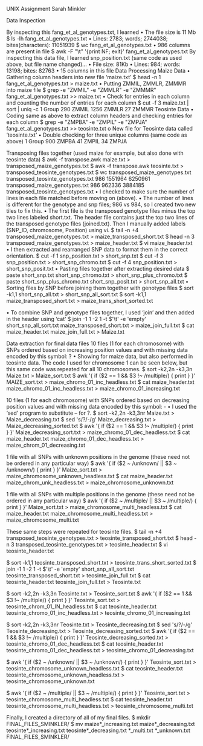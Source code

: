 UNIX Assignment 
Sarah Minkler

Data Inspection

By inspecting this fang_et_al_genotypes.txt, I learned 
•	The file size is 11 Mb
$ ls -lh fang_et_al_genotypes.txt
•	Lines: 2783; words; 2744038; bites(characters): 11051939
$ wc fang_et_al_genotypes.txt
•	986 columns are present in file
$ awk -F "\t" '{print NF; exit}' fang_et_al_genotypes.txt
By inspecting this data file, I learned snp_position.txt (same code as used above, but file name changed)…
•	File size: 81Kb
•	Lines: 984; words: 13198; bites: 82763
•	15 columns in this file
Data Processing
Maize Data
•	Gathering column headers into new file ‘maize.txt’
$ head -n 1 fang_et_al_genotypes.txt > maize.txt
•	Putting ZMMIL, ZMMLR, ZMMMR into maize file
$ grep -e "ZMMIL" -e "ZMMLR" -e "ZMMMR" fang_et_al_genotypes.txt >> maize.txt
•	Check for entries in each column and counting the number of entries for each column
$ cut -f 3 maize.txt | sort | uniq -c
      1 Group
    290 ZMMIL
   1256 ZMMLR
     27 ZMMMR
Teosinte Data
•	Coding same as above to extract column headers and checking entries for each column
$ grep  -e "ZMPBA" -e "ZMPIL" -e "ZMPJA" fang_et_al_genotypes.txt >> teosinte.txt
o	New file for Teosinte data called ‘teosinte.txt’
•	Double checking for three unique columns (same code as above)
1 Group
900 ZMPBA
41 ZMPIL
34 ZMPJA

Transposing files together (used maize for example, but also done with teosinte data)
$ awk -f transpose.awk maize.txt > transposed_maize_genotypes.txt
$ awk -f transpose.awk teosinte.txt > transposed_teosinte_genotypes.txt
$ wc transposed_maize_genotypes.txt transposed_teosinte_genotypes.txt 
     986  1551964  6250961 transposed_maize_genotypes.txt
     986  962336  3884185 transposed_teosinte_genotypes.txt
•	I checked to make sure the number of lines in each file matched before moving on (above). 
•	The number of lines is different for the genotype and snp files; 986 vs 984, so I created two new tiles to fix this. 
•	The first file is the transposed genotype files minus the top two lines labeled short.txt. The header file contains just the top two lines of the transposed genotype files (joined.txt). Then I manually added labels (SNP_ID, chromosome, Position) using vi.
$ tail -n +4 transposed_maize_genotypes.txt > maize_transposed_short.txt
$ head -n 3 transposed_maize_genotypes.txt > maize_header.txt
$ vi maize_header.txt
•	I then extracted and rearranged SNP data to format them in the correct orientation.
$ cut -f 1 snp_position.txt > short_snp.txt
$ cut -f 3 snp_position.txt > short_snp_chromo.txt
$ cut -f 4 snp_position.txt > short_snp_posit.txt
•	Pasting files together after extracting desired data
$ paste short_snp.txt short_snp_chromo.txt > short_snp_plus_chromo.txt
$ paste short_snp_plus_chromo.txt short_snp_posit.txt > short_snp_all.txt
•	Sorting files by SNP before joining them together with genotype files
$ sort -k1,1 short_snp_all.txt > short_snp_all_sort.txt 
$ sort -k1,1 maize_transposed_short.txt > maize_trans_short_sorted.txt

•	To combine SNP and genotype files together, I used ‘join’ and then added in the header using ‘cat’
$ join -1 1 -2 1 -t $'\t' -e 'empty' short_snp_all_sort.txt maize_transposed_short.txt > maize_join_full.txt
$ cat maize_header.txt maize_join_full.txt > Maize.txt

Data extraction for final data files
10 files (1 for each chromosome) with SNPs ordered based on increasing position values and with missing data encoded by this symbol: ?
•	Showing for maize data, but also performed in teosinte data. The code I used for chromosome 1 can be seen below, but this same code was repeated for all 10 chromosomes. 
$ sort -k2,2n -k3,3n Maize.txt > Maize_sort.txt 
$ awk '{ if ($2 == 1 && $3 !~ /multiple/) { print } }' MAIZE_sort.txt > maize_chromo_01_inc_headless.txt
$ cat maize_header.txt maize_chromo_01_inc_headless.txt > maize_chromo_01_increasing.txt

10 files (1 for each chromosome) with SNPs ordered based on decreasing position values and with missing data encoded by this symbol: -
•	I used the ‘sed’ program to substitute – for ?.
$ sort -k2,2n -k3,3nr Maize.txt > Maize_decreasing.txt
$ sed 's/?/-/g' Maize_decreasing.txt > Maize_decreasing_sorted.txt
$ awk '{ if ($2 == 1 && $3 !~ /multiple/) { print } }' Maize_decreasing_sort.txt > maize_chromo_01_dec_headless.txt
$ cat maize_header.txt maize_chromo_01_dec_headless.txt > maize_chrom_01_decreasing.txt

1 file with all SNPs with unknown positions in the genome (these need not be ordered in any particular way)
$ awk '{ if ($2 ~ /unknown/ || $3 ~ /unknown/) { print } }' Maize_sort.txt > maize_chromosome_unknown_headless.txt
$ cat maize_header.txt maize_chrom_unk_headless.txt > maize_chromosome_unknown.txt

1 file with all SNPs with multiple positions in the genome (these need not be ordered in any particular way)
$ awk '{ if ($2 ~ /multiple/ || $3 ~ /multiple/) { print } }' Maize_sort.txt > maize_chromosome_multi_headless.txt
$ cat maize_header.txt maize_chromosome_multi_headless.txt > maize_chromosome_multi.txt

These same steps were repeated for teosinte files.
$ tail -n +4 transposed_teosinte_genotypes.txt > teosinte_transposed_short.txt
$ head -n 3 transposed_teosinte_genotypes.txt > teosinte_header.txt
$ vi teosinte_header.txt

$ sort -k1,1 teosinte_transposed_short.txt > teosinte_trans_short_sorted.txt
$ join -1 1 -2 1 -t $'\t' -e 'empty' short_snp_all_sort.txt teosinte_transposed_short.txt > teosinte_join_full.txt
$ cat teosinte_header.txt teosinte_join_full.txt > Teosinte.txt

$ sort -k2,2n -k3,3n Teosinte.txt > Teosinte_sort.txt 
$ awk '{ if ($2 == 1 && $3 !~ /multiple/) { print } }' Teosinte_sort.txt > teosinte_chrom_01_IN_headless.txt
$ cat teosinte_header.txt teosinte_chromo_01_inc_headless.txt > teosinte_chromo_01_increasing.txt

$ sort -k2,2n -k3,3nr Teosinte.txt > Teosinte_decreasing.txt
$ sed 's/?/-/g' Teosinte_decreasing.txt > Teosinte_decreasing_sorted.txt
$ awk '{ if ($2 == 1 && $3 !~ /multiple/) { print } }' Teosinte_decreasing_sorted.txt > teosinte_chromo_01_dec_headless.txt
$ cat teosinte_header.txt teosinte_chromo_01_dec_headless.txt > teosinte_chromo_01_decreasing.txt

$ awk '{ if ($2 ~ /unknown/ || $3 ~ /unknown/) { print } }' Teosinte_sort.txt > teosinte_chromosome_unknown_headless.txt
$ cat teosinte_header.txt teosinte_chromosome_unknown_headless.txt > teosinte_chromosome_unknown.txt

$ awk '{ if ($2 ~ /multiple/ || $3 ~ /multiple/) { print } }' Teosinte_sort.txt > teosinte_chromosome_multi_headless.txt
$ cat teosinte_header.txt teosinte_chromosome_multi_headless.txt > teosinte_chromosome_multi.txt

Finally, I created a directory of all of my final files. 
$ mkdir FINAL_FILES_SMINKLER/
$ mv maize*_increasing.txt maize*_decreasing.txt teosinte*_increasing.txt teosinte*_decreasing.txt *_multi.txt *_unknown.txt FINAL_FILES_SMINKLER/

